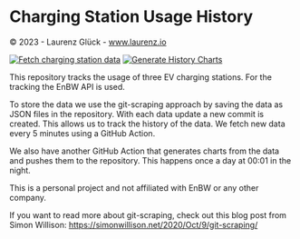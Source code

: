 # Charging Station Usage History

© 2023 - Laurenz Glück - www.laurenz.io

[![Fetch charging station data](https://github.com/laurenz-glueck/charging-station-usage-history/actions/workflows/fetch-data.yaml/badge.svg?branch=main)](https://github.com/laurenz-glueck/charging-station-usage-history/actions/workflows/fetch-data.yaml)
[![Generate History Charts](https://github.com/laurenz-glueck/charging-station-usage-history/actions/workflows/generate-history-charts.yaml/badge.svg?branch=main)](https://github.com/laurenz-glueck/charging-station-usage-history/actions/workflows/generate-history-charts.yaml)

This repository tracks the usage of three EV charging stations. For the tracking the EnBW API is used.

To store the data we use the git-scraping approach by saving the data as JSON files in the repository.
With each data update a new commit is created. This allows us to track the history of the data.
We fetch new data every 5 minutes using a GitHub Action.

We also have another GitHub Action that generates charts from the data and pushes them to the repository.
This happens once a day at 00:01 in the night.

This is a personal project and not affiliated with EnBW or any other company.

If you want to read more about git-scraping, check out this blog post from Simon Willison: https://simonwillison.net/2020/Oct/9/git-scraping/

